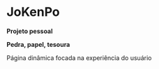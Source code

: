 # JoKenPo

**Projeto pessoal**

**Pedra, papel, tesoura**

Página dinâmica focada na experiência do usuário
